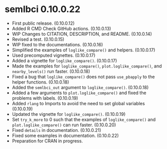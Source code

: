 # semlbci 0.10.0.22

- First public release. (0.10.0.12)
- Added R CMD Check GitHub actions. (0.10.0.13)
- WIP Changes to CITATION, DESCRIPTION, and README. (0.10.0.14)
- Revised a test. (0.10.0.15)
- WIP fixed to the documentations. (0.10.0.16)
- Simplified the examples of `loglike_compare()` and helpers.  (0.10.0.17)
- Used precomputed vignettes. (0.10.0.17)
- Added a vignette for `loglike_compare()`. (0.10.0.17)
- Made the examples for `loglike_compare()`,
  `plot.loglike_compare()`, and `nearby_levels()` run faster. (0.10.0.18)
- Fixed a bug that `loglike_compare()` does not pass
  `use_pbapply` to the helper functions. (0.10.0.18)
- Added the `semlbci_out` argument to `loglike_compare()`. (0.10.0.18)
- Added a few arguments to `plot.loglike_compare()` and
  fixed the problems with labels. (0.10.0.19)
- Added `rlang` to Imports to avoid the need to set global
  variables (0.10.0.19)
- Updated the vignette for `loglike_compare()`. (0.10.0.19)
- Set `try_k_more` to 0 such that the examples of
  `loglike_compare()` and `plot.loglike_compare()` can run faster. (0.10.0.20)
- Fixed `details` in documentation. (0.10.0.21)
- Fixed some examples in documentation. (0.10.0.22)
- Preparation for CRAN in progress.
